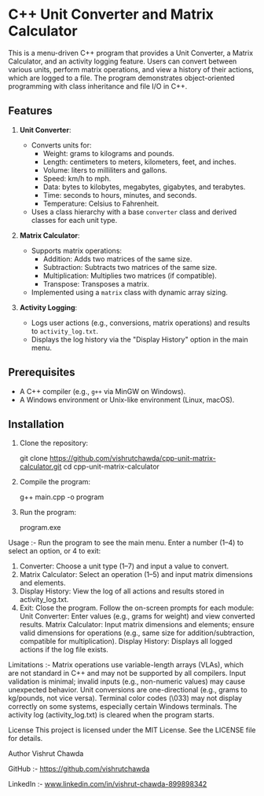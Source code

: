 # C++ Unit Converter and Matrix Calculator

This is a menu-driven C++ program that provides a Unit Converter, a Matrix Calculator, and an activity logging feature. Users can convert between various units, perform matrix operations, and view a history of their actions, which are logged to a file. The program demonstrates object-oriented programming with class inheritance and file I/O in C++.

## Features

1. **Unit Converter**:
   - Converts units for:
     - Weight: grams to kilograms and pounds.
     - Length: centimeters to meters, kilometers, feet, and inches.
     - Volume: liters to milliliters and gallons.
     - Speed: km/h to mph.
     - Data: bytes to kilobytes, megabytes, gigabytes, and terabytes.
     - Time: seconds to hours, minutes, and seconds.
     - Temperature: Celsius to Fahrenheit.
   - Uses a class hierarchy with a base `converter` class and derived classes for each unit type.

2. **Matrix Calculator**:
   - Supports matrix operations:
     - Addition: Adds two matrices of the same size.
     - Subtraction: Subtracts two matrices of the same size.
     - Multiplication: Multiplies two matrices (if compatible).
     - Transpose: Transposes a matrix.
   - Implemented using a `matrix` class with dynamic array sizing.

3. **Activity Logging**:
   - Logs user actions (e.g., conversions, matrix operations) and results to `activity_log.txt`.
   - Displays the log history via the "Display History" option in the main menu.

## Prerequisites

- A C++ compiler (e.g., `g++` via MinGW on Windows).
- A Windows environment or Unix-like environment (Linux, macOS).

## Installation

1. Clone the repository:
   
   git clone https://github.com/vishrutchawda/cpp-unit-matrix-calculator.git
   cd cpp-unit-matrix-calculator

2. Compile the program:

	g++ main.cpp -o program

3. Run the program:
     
     program.exe
   

Usage :- 
Run the program to see the main menu.
Enter a number (1–4) to select an option, or 4 to exit:
1. Converter: Choose a unit type (1–7) and input a value to convert.
2. Matrix Calculator: Select an operation (1–5) and input matrix dimensions and elements.
3. Display History: View the log of all actions and results stored in activity_log.txt.
4. Exit: Close the program.
Follow the on-screen prompts for each module:
Unit Converter: Enter values (e.g., grams for weight) and view converted results.
Matrix Calculator: Input matrix dimensions and elements; ensure valid dimensions for operations (e.g., same size for addition/subtraction, compatible for multiplication).
Display History: Displays all logged actions if the log file exists.



Limitations :-
Matrix operations use variable-length arrays (VLAs), which are not standard in C++ and may not be supported by all compilers.
Input validation is minimal; invalid inputs (e.g., non-numeric values) may cause unexpected behavior.
Unit conversions are one-directional (e.g., grams to kg/pounds, not vice versa).
Terminal color codes (\033) may not display correctly on some systems, especially certain Windows terminals.
The activity log (activity_log.txt) is cleared when the program starts.


License
This project is licensed under the MIT License. See the LICENSE file for details.

Author
Vishrut Chawda


GitHub :-  https://github.com/vishrutchawda

LinkedIn :- www.linkedin.com/in/vishrut-chawda-899898342


